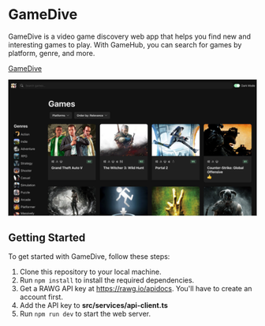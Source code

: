 # GameDive

GameDive is a video game discovery web app that helps you find new and interesting games to play. With GameHub, you can search for games by platform, genre, and more. 

[GameDive](https://game-dive.vercel.app/)

![Screenshot](https://github.com/h3nrzi/GameDive/blob/main/2023-12-29_22-59-38.png)

## Getting Started

To get started with GameDive, follow these steps:


1. Clone this repository to your local machine.
2. Run `npm install` to install the required dependencies.
3. Get a RAWG API key at https://rawg.io/apidocs. You'll have to create an account first. 
4. Add the API key to **src/services/api-client.ts**
5. Run `npm run dev` to start the web server. 

